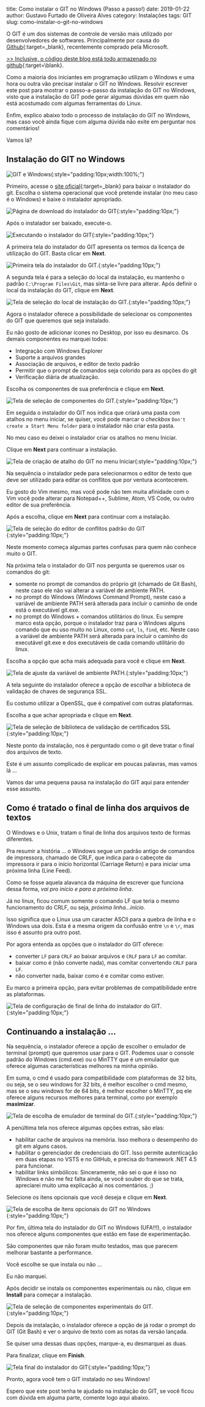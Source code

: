 title: Como instalar o GIT no Windows (Passo a passo!)
date: 2019-01-22
author: Gustavo Furtado de Oliveira Alves
category: Instalações
tags: GIT
slug: como-instalar-o-git-no-windows

O GIT é um dos sistemas de controle de versão mais utilizado por desenvolvedores de softwares.
Principalmente por causa do [Github](https://github.com){:target=\_blank}, recentemente comprado pela Microsoft.

[>> Inclusive, o código deste blog está todo armazenado no github](https://dicasdeprogramacao.com.br/migracao-do-blog-para-site-estatico/){:target=\blank}.

Como a maioria dos iniciantes em programação utilizam o Windows e uma hora ou outra vão precisar instalar o GIT no Windows.
Resolvir escrever este post para mostrar o passo-a-passo da instalação do GIT no Windows,
visto que a instalação do GIT pode gerar algumas dúvidas em quem não está acostumado com algumas ferramentas do Linux.

Enfim, explico abaixo todo o processo de instalação do GIT no Windows,
mas caso você ainda fique com alguma dúvida não exite em perguntar nos comentários!

Vamos lá?

## Instalação do GIT no Windows

![GIT e Windows](/images/como-instalar-o-git-no-windows/destaque.png){:style="padding:10px;width:100%;"}

Primeiro, acesse o [site oficial](https://git-scm.com/downloads){:target=\_blank} para baixar o instalador do git.
Escolha o sistema operacional que você pretende instalar (no meu caso é o Windows) e baixe o instalador apropriado.

![Página de download do instalador do GIT](/images/como-instalar-o-git-no-windows/site-download-git.png){:style="padding:10px;"}

Após o instalador ser baixado, execute-o.

![Executando o instalador do GIT](/images/como-instalar-o-git-no-windows/executando-o-instalador-do-git.png){:style="padding:10px;"}

A primeira tela do instalador do GIT apresenta os termos da licença de utilização do GIT.
Basta clicar em **Next**.

![Primeira tela do instalador do GIT.](/images/como-instalar-o-git-no-windows/instalador-git-01-termos.png){:style="padding:10px;"}

A segunda tela é para a seleção do local da instalação, eu mantenho o padrão `C:\Program Files\Git`, mas sinta-se livre para alterar.
Após definir o local da instalação do GIT, clique em **Next**.

![Tela de seleção do local de instalação do GIT.](/images/como-instalar-o-git-no-windows/instalador-git-02-local.png){:style="padding:10px;"}

Agora o instalador oferece a possibilidade de selecionar os componentes do GIT que queremos que seja instalado.

Eu não gosto de adicionar ícones no Desktop, por isso eu desmarco. Os demais componentes eu marquei todos:

- Integração com Windows Explorer
- Suporte a arquivos grandes
- Associação de arquivos, e editor de texto padrão
- Permitir que o prompt de comandos seja colorido para as opções do git
- Verificação diária de atualização.

Escolha os componentes de sua preferência e clique em **Next**.

![Tela de seleção de componentes do GIT.](/images/como-instalar-o-git-no-windows/instalador-git-03-componentes.png){:style="padding:10px;"}

Em seguida o instalador do GIT nos indica que criará uma pasta com atalhos no menu iniciar,
se quiser, você pode marcar o _checkbox_ `Don't create a Start Menu folder` para o instalador não criar esta pasta.

No meu caso eu deixei o instalador criar os atalhos no menu Iniciar.

Clique em **Next** para continuar a instalação.

![Tela de criação de atalho do GIT no menu Iniciar](/images/como-instalar-o-git-no-windows/instalador-git-04-atalho-iniciar.png){:style="padding:10px;"}

Na sequência o instalador pede para selecionarmos o editor de texto que deve ser utilizado para editar os conflitos que por ventura acontecerem.

Eu gosto do Vim mesmo, mas você pode não tem muita afinidade com o Vim
você pode alterar para Notepad++, Sublime, Atom, VS Code, ou outro editor de sua preferência.

Após a escolha, clique em **Next** para continuar com a instalação.

![Tela de seleção do editor de conflitos padrão do GIT](/images/como-instalar-o-git-no-windows/instalador-git-05-editor-de-conflitos.png){:style="padding:10px;"}

Neste momento começa algumas partes confusas para quem não conhece muito o GIT.

Na próxima tela o instalador do GIT nos pergunta se queremos usar os comandos do git:

- somente no prompt de comandos do próprio git (chamado de Git Bash), neste caso ele não vai alterar a variável de ambiente PATH.
- no prompt do Windows (Windows Command Prompt), neste caso a variável de ambiente PATH será alterada para incluir o caminho de onde está o executável git.exe.
- no prompt do Windows + comandos utilitários do línux.
Eu sempre marco esta opção, porque o instalador traz para o Windows alguns comando que eu uso muito no Linux,
como `cat`, `ls`, `find`, etc.
Neste caso a variável de ambiente PATH será alterada para incluir o caminho do executável git.exe e dos executáveis de cada comando utilitário do linux.

Escolha a opção que acha mais adequada para você e clique em **Next**.

![Tela de ajuste da variável de ambiente PATH.](/images/como-instalar-o-git-no-windows/instalador-git-05-comandos-linux.png){:style="padding:10px;"}

A tela seguinte do instalador oferece a opção de escolhar a biblioteca de validação de chaves de segurança SSL.

Eu costumo utilizar a OpenSSL, que é compatível com outras plataformas.

Escolha a que achar apropriada e clique em **Next**.

![Tela de seleção de biblioteca de validação de certificados SSL](/images/como-instalar-o-git-no-windows/instalador-git-06-biblioteca-ssl.png){:style="padding:10px;"}

Neste ponto da instalação, nos é perguntado como o git deve tratar o final dos arquivos de texto.

Este é um assunto complicado de explicar em poucas palavras, mas vamos lá ...

Vamos dar uma pequena pausa na instalação do GIT aqui para entender esse assunto.

## Como é tratado o final de linha dos arquivos de textos

O Windows e o Unix, tratam o final de linha dos arquivos texto de formas diferentes.

Pra resumir a história ...
o Windows segue um padrão antigo de comandos de impressora,
chamado de CRLF, que indica para o cabeçote da impressora ir para o início horizontal (Carriage Return)
e para iniciar uma próxima linha (Line Feed).

Como se fosse aquela alavanca da máquina de escrever que funciona dessa forma, _vai pro início e para a próxima linha_.

Já no linux, ficou comum somente o comando LF que teria o mesmo funcionamento do CRLF, ou seja, _próxima linha...início._

Isso significa que o Linux usa um caracter ASCII para a quebra de linha e o Windows usa dois.
Esta é a mesma origem da confusão entre `\n` e `\r`, mas isso é assunto pra outro post.

Por agora entenda as opções que o instalador do GIT oferece:

- converter `LF` para `CRLF` ao baixar arquivos e `CRLF` para `LF` ao comitar.
- baixar como é (não converte nada), mas comitar convertendo `CRLF` para `LF`.
- não converter nada, baixar como é e comitar como estiver.

Eu marco a primeira opção, para evitar problemas de compatibilidade entre as plataformas.

![Tela de configuração de final de linha do instalador do GIT.](/images/como-instalar-o-git-no-windows/instalador-git-07-caracter-de-final-de-linha.png){:style="padding:10px;"}

## Continuando a instalação ...

Na sequência, o instalador oferece a opção de escolher o emulador de terminal (prompt) que queremos usar para o GIT.
Podemos usar o console padrão do Windows (cmd.exe) ou o MinTTY que é um emulador que oferece algumas características melhores na minha opinião.

Em suma, o cmd é usado para compatibilidade com plataformas de 32 bits, ou seja, se o seu windows for 32 bits, é melhor escolher o cmd mesmo,
mas se o seu windows for de 64 bits, é melhor escolher o MinTTY, pq ele oferece alguns recursos melhores para terminal, como por exemplo **maximizar**.

![Tela de escolha de emulador de terminal do GIT.](/images/como-instalar-o-git-no-windows/instalador-git-08-emulador-de-terminal.png){:style="padding:10px;"}

A penúltima tela nos oferece algumas opções extras, são elas:

- habilitar cache de arquivos na memória. Isso melhora o desempenho do git em alguns casos.
- habilitar o gerenciador de credenciais do GIT.
Isso permite autenticação em duas etapas no VSTS e no GitHub, e precisa do framework .NET 4.5 para funcionar.
- habilitar links simbólicos: Sinceramente, não sei o que é isso no Windows e não me fez falta ainda,
se você souber do que se trata, apreciarei muito uma explicação aí nos comentários. ;)

Selecione os itens opcionais que você deseja e clique em **Next**.

![Tela de escolha de ítens opcionais do GIT no Windows](/images/como-instalar-o-git-no-windows/instalador-git-09-opcoes-extras.png){:style="padding:10px;"}

Por fim, última tela do instalador do GIT no Windows (UFA!!!),
o instalador nos oferece alguns componentes que estão em fase de experimentação.

São componentes que não foram muito testados, mas que parecem melhorar bastante a performance.

Você escolhe se que instala ou não ...

Eu não marquei.

Após decidir se instala os componentes experimentais ou não, clique em **Install** para começar a instalação.

![Tela de seleção de componentes experimentais do GIT.](/images/como-instalar-o-git-no-windows/instalador-git-10-componentes-experimentais.png){:style="padding:10px;"}

Depois da instalação, o instalador oferece a opção de já rodar o prompt do GIT (Git Bash)
e ver o arquivo de texto com as notas da versão lançada.

Se quiser uma dessas duas opções, marque-a, eu desmarquei as duas.

Para finalizar, clique em **Finish**.

![Tela final do instalador do GIT](/images/como-instalar-o-git-no-windows/instalador-git-11-finalizar-instalacao.png){:style="padding:10px;"}

Pronto, agora você tem o GIT instalado no seu Windows!

Espero que este post tenha te ajudado na instalação do GIT,
se você ficou com dúvida em alguma parte, comente logo aqui abaixo.
